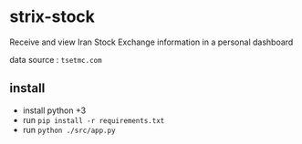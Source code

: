 # strix-stock

Receive and view Iran Stock Exchange information in a personal dashboard

data source : `tsetmc.com`

## install
- install python +3
- run `pip install -r requirements.txt`
- run `python ./src/app.py`
